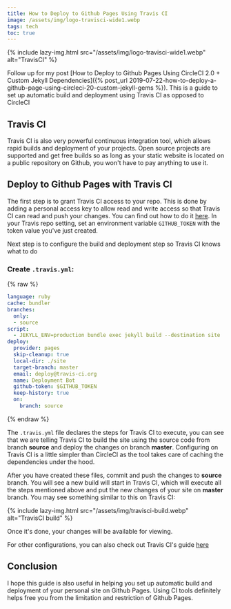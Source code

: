 ```yaml
---
title: How to Deploy to Github Pages Using Travis CI
image: /assets/img/logo-travisci-wide1.webp
tags: tech
toc: true
---
```


{% include lazy-img.html src="/assets/img/logo-travisci-wide1.webp" alt="TravisCI" %}

Follow up for my post [How to Deploy to Github Pages Using CircleCI 2.0 + Custom Jekyll Dependencies]({% post_url 2019-07-22-how-to-deploy-a-github-page-using-circleci-20-custom-jekyll-gems %}). This is a guide to set up automatic build and deployment using Travis CI as opposed to CircleCI

<!--more-->

## Travis CI
Travis CI is also very  powerful continuous integration tool, which allows rapid builds and deployment of your projects.  Open source projects are supported and get free builds so as long as your static website is located on a public repository on Github, you won't have to pay anything to use it.

## Deploy to Github Pages with Travis CI
The first step is to grant Travis CI access to your repo. This is done by adding a personal access key to allow read and write access so that Travis CI can read and push your changes. You can find out how to do it [here](https://help.github.com/en/articles/creating-a-personal-access-token-for-the-command-line). In your Travis repo setting, set an environment variable `GITHUB_TOKEN` with the token value you've just created.

Next step is to configure the build and deployment step so Travis CI knows what to do
### Create  `.travis.yml`:

{% raw %}
```yaml
language: ruby
cache: bundler
branches:
  only:
  - source
script:
  - JEKYLL_ENV=production bundle exec jekyll build --destination site
deploy:
  provider: pages
  skip-cleanup: true
  local-dir: ./site
  target-branch: master
  email: deploy@travis-ci.org
  name: Deployment Bot
  github-token: $GITHUB_TOKEN
  keep-history: true
  on:
    branch: source
```
{% endraw %}

The `.travis.yml` file declares the steps for Travis CI to execute, you can see that we are telling Travis CI to build the site using the source code from branch **source** and deploy the changes on branch **master**. Configuring on Travis CI is a little simpler than CircleCI as the tool takes care of caching the dependencies under the hood. 

After you have created these files, commit and push the changes to **source** branch. You will see a new build will start in Travis CI, which will execute all the steps mentioned above and put the new changes of your site on **master** branch. You may see something similar to this on Travis CI:

{% include lazy-img.html src="/assets/img/travisci-build.webp" alt="TravisCI build" %}

Once it's done, your changes will be available for viewing.

For other configurations, you can also check out Travis CI's guide [here](https://docs.travis-ci.com/user/deployment/pages/)


## Conclusion
I hope this guide is also useful in helping you set up automatic build and deployment of your personal site on Github Pages. Using CI tools definitely helps free you from the limitation and restriction of Github Pages.